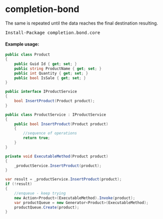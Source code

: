 # completion-bond
The same is repeated until the data reaches the final destination resulting.

<pre>Install-Package completion.bond.core</pre>

#### Example usage:

```csharp
public class Product
{
    public Guid Id { get; set; }
    public string ProductName { get; set; }
    public int Quantity { get; set; }
    public bool IsSale { get; set; }
}

public interface IProductService
{
    bool InsertProduct(Product product);
}

public class ProductService : IProductService
{
    public bool InsertProduct(Product product)
    {
        //sequence of operations 
        return true;
    }
}

private void ExecutableMethod(Product product)
{
    _productService.InsertProduct(product);
}

var result = _productService.InsertProduct(product);
if (!result)
{
    //enqueue - keep trying 
    new Action<Product>(ExecutableMethod).Invoke(product);
    var productQueue = new Generator<Product>(ExecutableMethod);
    productQueue.Create(product);
}

```
